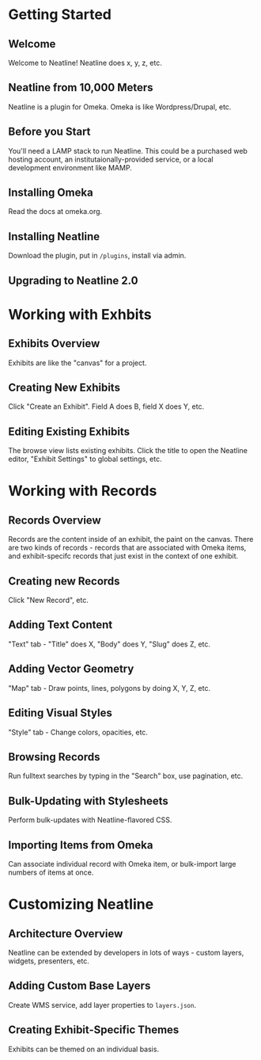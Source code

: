 # Getting Started

## Welcome
Welcome to Neatline! Neatline does x, y, z, etc.

## Neatline from 10,000 Meters
Neatline is a plugin for Omeka. Omeka is like Wordpress/Drupal, etc.

## Before you Start
You'll need a LAMP stack to run Neatline. This could be a purchased web hosting account, an institutaionally-provided service, or a local development environment like MAMP.

## Installing Omeka
Read the docs at omeka.org.

## Installing Neatline
Download the plugin, put in `/plugins`, install via admin.

## Upgrading to Neatline 2.0

# Working with Exhbits

## Exhibits Overview
Exhibits are like the "canvas" for a project.

## Creating New Exhibits
Click "Create an Exhibit". Field A does B, field X does Y, etc.

## Editing Existing Exhibits
The browse view lists existing exhibits. Click the title to open the Neatline editor, "Exhibit Settings" to global settings, etc.

# Working with Records

## Records Overview
Records are the content inside of an exhibit, the paint on the canvas. There are two kinds of records - records that are associated with Omeka items, and exhibit-specifc records that just exist in the context of one exhibit.

## Creating new Records
Click "New Record", etc.

## Adding Text Content
"Text" tab - "Title" does X, "Body" does Y, "Slug" does Z, etc.

## Adding Vector Geometry
"Map" tab - Draw points, lines, polygons by doing X, Y, Z, etc.

## Editing Visual Styles
"Style" tab - Change colors, opacities, etc.

## Browsing Records
Run fulltext searches by typing in the "Search" box, use pagination, etc.

## Bulk-Updating with Stylesheets
Perform bulk-updates with Neatline-flavored CSS.

## Importing Items from Omeka
Can associate individual record with Omeka item, or bulk-import large numbers of items at once.

# Customizing Neatline

## Architecture Overview
Neatline can be extended by developers in lots of ways - custom layers, widgets, presenters, etc.

## Adding Custom Base Layers
Create WMS service, add layer properties to `layers.json`.

## Creating Exhibit-Specific Themes
Exhibits can be themed on an individual basis.
